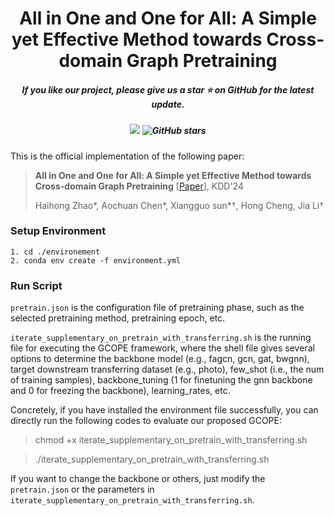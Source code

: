 <h1 align="center"> All in One and One for All: A Simple yet Effective Method towards Cross-domain Graph Pretraining </a></h2>
<h5 align="center"> If you like our project, please give us a star ⭐ on GitHub for the latest update.</h5>

<h5 align="center">

 ![](https://img.shields.io/badge/DSAIL%40HKUST-8A2BE2) ![GitHub stars](https://img.shields.io/github/stars/cshhzhao/GCOPE.svg)

</h5>

This is the official implementation of the following paper: 
> **All in One and One for All: A Simple yet Effective Method towards Cross-domain Graph Pretraining** [[Paper](https://dl.acm.org/doi/abs/10.1145/3637528.3671913)], KDD'24
> 
> Haihong Zhao*, Aochuan Chen*, Xiangguo sun*†, Hong Cheng, Jia Li†

### Setup Environment

```
1. cd ./environement
2. conda env create -f environment.yml
```

### Run Script

`pretrain.json` is the configuration file of pretraining phase, such as the selected pretraining method, pretraining epoch, etc.

`iterate_supplementary_on_pretrain_with_transferring.sh` is the running file for executing the GCOPE framework, where the shell file gives several options to determine the backbone model (e.g., fagcn, gcn, gat, bwgnn), target downstream transferring dataset (e.g., photo), few_shot (i.e., the num of training samples), backbone_tuning (1 for finetuning the gnn backbone and 0 for freezing the backbone), learning_rates, etc.

Concretely, if you have installed the environment file successfully, you can directly run the following codes to evaluate our proposed GCOPE:

> chmod +x iterate_supplementary_on_pretrain_with_transferring.sh

> ./iterate_supplementary_on_pretrain_with_transferring.sh

If you want to change the backbone or others, just modify the `pretrain.json` or the parameters in `iterate_supplementary_on_pretrain_with_transferring.sh`.
